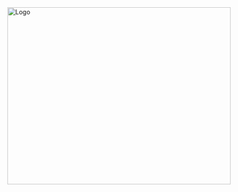 <div>
  <img src="https://i.pinimg.com/originals/7c/9a/3c/7c9a3cb7b488581e26318e2d6ec88a0f.gif" 
       alt="Logo" 
       style="width: 100%; height: auto; max-height: 400px;">
</div>
